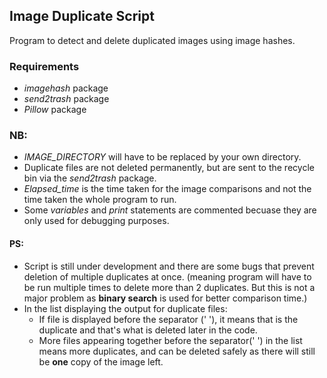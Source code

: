 ## Image Duplicate Script
Program to detect and delete duplicated images using image hashes.

### Requirements
- <i>imagehash</i> package
- <i>send2trash</i> package
- <i>Pillow</i> package

### NB:
- <i>IMAGE_DIRECTORY</i> will have to be replaced by your own directory.
- Duplicate files are not deleted permanently, but are sent to the recycle bin via the <i>send2trash</i> package.
- <i>Elapsed_time</i> is the time taken for the image comparisons and not the time taken the whole program to run.
- Some <i>variables</i> and <i>print</i> statements are commented becuase they are only used for debugging purposes.

#### PS:
- Script is still under development and there are some bugs that prevent deletion of multiple duplicates at once.
(meaning program will have to be run multiple times to delete more than 2 duplicates. But this is not a major problem
as <b>binary search</b> is used for better comparison time.)
- In the list displaying the output for duplicate files:
    - If file is displayed  before the separator (' '), it means that is the duplicate and that's what is deleted later
     in the code.
    - More files appearing together before the separator(' ') in the list means more duplicates, and can be deleted
     safely as there will still be <b>one</b> copy of the image left.